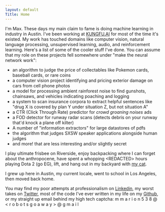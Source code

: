 ```yaml
---
layout: default
Title: Home
---
```

I'm Max. These days my main claim to fame is doing machine learning in industry in Austin. I've been working at [KUNGFU.AI](https://kungfu.ai) for most of the time it's existed. My work has touched domains like computer vision, natural language processing, unsupervised learning, audio, and reinforcement learning. Here's a list of some of the cooler stuff I've done. You can assume that my role on these projects fell somewhere under "make the neural network work":

* an algorithm to judge the price of collectables like Pokemon cards, baseball cards, or rare coins
* a computer vision project identifying and pricing exterior damage on cars from cell phone photos
* a model for processing ambient rainforest noise to find gunshots, chainsaws, and vehicles indicating poaching and logging
* a system to scan insurance corpora to extract helpful sentences like "drug X is covered by plan Y under situation Z, but not situation A"
* a CTR (Click Through Rate) predictor for *crowd groaning noises* ads
* a FOD detector for runway radar scans (detects debris on your runway that'd knock a plane off kilter)
* A number of "information extractors" for large datastores of pdfs 
* the algorithm that judges SXSW speaker applications alongside human judges
* and more! that are less interesting and/or slightly secret

I play ultimate frisbee on Riverside, enjoy backpacking where I can forget about the anthropocene, have spent a whopping \<REDACTED> hours playing Dota 2 (go EG), lift, and hang out in my backyard with [my cat](../cat).

I grew up here in Austin, my current locale, went to school in Los Angeles, then moved back home. 

You may find my poor attempts at professionalism on [Linkedin](https://www.linkedin.com/in/max-marion/), my worst takes on [Twitter](https://twitter.com/maxisawesome538), most of the code I've ever written in my life on my [Github](https://github.com/maxisawesome), or my straight up email behind my high tech captcha: m m a r i o n 5 3 8 @ < r o b o t s  g o  a w a y > @ g m a i l 

<!--  

The following code lets u page through post. 
Not working - it doesnt seem to load the posts right.
dont know how to get the posts that use layout: posts to be listed to be found here

The writing above I borrowed from the "about" page and then delisted the about page 

<div class="posts">
  {% for post in paginator.posts %}
  <div class="post">
    <h1 class="post-title">
      <a href="{{ post.url }}">
        {{ post.title }}
      </a>
    </h1>

    <span class="post-date">{{ post.date | date_to_string }}</span>

    {{ post.content }}
  </div>
  {% endfor %}
</div>

<div class="pagination">
  {% if paginator.next_page %}
    <a class="pagination-item older" href="{{ site.baseurl }}page{{paginator.next_page}}">Older</a>
  {% else %}
    <span class="pagination-item older">Older</span>
  {% endif %}
  {% if paginator.previous_page %}
    {% if paginator.page == 2 %}
      <a class="pagination-item newer" href="{{ site.baseurl }}">Newer</a>
    {% else %}
      <a class="pagination-item newer" href="{{ site.baseurl }}page{{paginator.previous_page}}">Newer</a>
    {% endif %}
  {% else %}
    <span class="pagination-item newer">Newer</span>
  {% endif %}
</div> -->